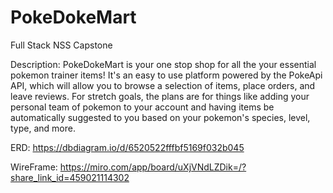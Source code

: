 # PokeDokeMart
Full Stack NSS Capstone

Description:
PokeDokeMart is your one stop shop for all the your essential pokemon trainer items! It's an easy to use platform powered by the PokeApi API, which will allow you to browse a selection of items, place orders, and leave reviews. For stretch goals, the plans are for things like adding your personal team of pokemon to your account and having items be automatically suggested to you based on your pokemon's species, level, type, and more.

ERD:
https://dbdiagram.io/d/6520522fffbf5169f032b045

WireFrame:
https://miro.com/app/board/uXjVNdLZDik=/?share_link_id=459021114302

